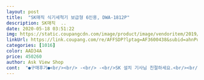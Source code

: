 ```yaml
---
layout: post 
title:  "SK매직 식기세척기 보급형 6인용, DWA-1812P" 
description: SK매직  ..
date: 2020-05-18 03:51:22 
img: https://static.coupangcdn.com/image/product/image/vendoritem/2019/07/23/3251086021/bc35d648-259b-4912-af5d-538c72aaf882.jpg 
linkUrl: https://link.coupang.com/re/AFFSDP?lptag=AF3600438&subid=ahnPublicAsk&pageKey=32807695&itemId=123348925&vendorItemId=4377794170&traceid=V0-113-e40a36a8e8bc4ebc 
categories: [1016] 
color: AAD34A 
price: 450260 
author: Ask View Shop 
cont:  "●구매후기●<br/><br/> -<br/> -<br/>SK 설치 기사님 친절하세요.<br/><br/>그래서 고민스러웠어요.<br/><br/>그런데 여러 사이트 상품평 들어가서 읽다보니 공통점 발견!<br/>그릇많고 더러울땐ㅈ설거지중간에  한번 열어서 그릇들 살짝 자세바꿔줍니다 ㅎㅎ.<br/>아무튼 강추.<br/>.<br/>삶에질이 확 올라갑니다<br/>기사님 아주 친절하셨구요 박스 포장 깔끔하며 제품에 기스 전혀 없는 제품 잘 받고 설치 친절하게 해주셨어요 설치후 설명과 함께 세제 1박스 주고 가셨구요 세제는 오염의 정도에 따라 한알 다 넣지 않고 반으로나 질라서 사용하면 된다고 하셨는데 초록색창에 검색해보니 세등분 심지어 10조각으로 칼로 잘라 사용하시는분도 있더라구요 저도 8조각쯤 잘라서 써보니 라면 먹고난 기름기 정도의 냄비랑 그릇까지 깨끗하고 뽀드득하게 잘 씻겨져서 나왔구요 설겆이 끝나고 건조 살균까지 끝난 그릇을 만져보면 살짝 뜨거워서 바로 정리는 쫌 그렇구 10분쯤 식혀서 정리해서 넣게 되요 그릇은 몇번 넣어보니 잘 정리해서 많이 넣는 노하우가 생기구요 싱크대 물쪽방향으로 설치해야 사용이 편리하다는말은 완전 공감 물로 간단하게 음식물 헹궈내고 바로 넣을수 있어서 예쁜 방향말구 싱크대 물쪽 바라보게 설치해야 편해요.<br/> 사용법 전혀 어렵지 않구요 세탁기 돌릴줄 아시면 사용가능해요 ㅋ 사자마자 이틀만에 주변에 모든 사람들에게 사라고 극찬할정도로 행복해요.<br/> 더 일찍 사지않아 억울하며 그동안 설겆이로 싸웠던 시간과 내 손발이 넘나 아까울 따름입니다.<br/> 세탁기 없이 손빨래하며 살았다는 느낌이랄까 잘샀는 생각은 가족들에게 들은 칭찬이 최고 다음으로 술 먹고난 저녁은 다음날 일어나면 싱크대를 보며 쓰린속에 설겆이까지 너무 짜증이였는데... <br/>오늘 아침 쓰린속에 주방으로 달려갔더니 깨끗한 싱크대에 설겆이를 끝내고 입벌리고 있는 식세기를 보며 갑자기 너무 행복한 마음에 미친듯이 후기 한번 써보네요.<br/> 고민중에 후기 보시는분들 그냥 사세요 ㅋㅋ<br/>뜨거운 스팀살균되서 과일청 담기전 유리병 힘들게 안끊이고 세척겸 살균해서 심지어 바로 건조되서 나와서 너무 좋았어요<br/>모델명 앞만 다르고 1812 써있으면 기능은 같고 식기세척기 색상만 달라요.<br/><br/>사용 하다보니 노하우가 많이 생겨요 친구들 놀러와서 밥먹구 술마시구 하면 한번에 못돌리는데 음식하면서 또는 먹고 마시는중에 대충 한번 돌리구 다 먹구 나면 치우면서 한번 돌리고 식기세척 브러쉬 사서 고무장갑 안끼고도 솔로 대충 슥 음식물이랑 헹궈서 넣음 금방 해요 첨엔 적응 안되서 넣는데 시간이 걸리더니 요즘은 금방 금방<br/>사용한지 5개월쯤 된것 같아요 여전히 편안하게 잘 쓰고 있구요 전기세 전보다 더 나오지도 않아요 첨엔 전기세 고민해서 살까 말까 했는데 그걱정 안해도 될것 같아요 써보고 좋기도 너무 좋구 언니가 와서 보구 담날 바로 주문했어요 전 특가 떴을때 쿠폰 붙여서 287,000원쯤에 구입했구요 2019년 10월말 구입언니는 특가 없어서 48만원쯤 구입했어요<br/>사은품 세제는 상큼한 향이 나는 가루에요.<br/> 세탁 가루세제 느낌 나요.<br/><br/>열탕 소독 기능이 있는 1677,1678 모델은 비용이 더 올라가는데 열탕 소독 기능이 맘에 들었으나 젖병 소독할일 없어서 패스.<br/><br/>용량이 큰건 빌트인 해야하고 허리를 숙여서 넣어야 해서 동선이 불편 하더군요.<br/> 그리고 모아뒀다가 식기세척기를 돌린다는것!<br/>음식하고 정리하고치우는시간이 기본12시간이엇는데 이아이를 들인후로 음식물과 큰냄비 주위정리만하면되니 10분으로 확줄엇어요.<br/>저는 하루에 23번정도 돌립니다.<br/> 가격비교 성능 다 해보고 이아이가 가장 적당했어요.<br/>애벌설거지도안해도되고.<br/>.<br/>아니.<br/>.<br/>애벌 하면 어때요 ㅋ더뽀도독해지는데.<br/>.<br/>ㅎㅎㅎ<br/>장바구니에 몇달을 있던 SK식기 세척기 모델 여러개.<br/>.<br/>추가했다 지웠다 고민했던 이유는? 손 설겆이 만큼 잘 될까? 라는 의문 때문이기도 했구요 집에 옵션으로 있는 식기 세척기도 안쓴다는 지인들.<br/>.<br/><br/>주부인생 2년은 식기세척기 사기 전과 후로 나뉩니다.<br/><br/>진짜너무 굿템.<br/>.<br/>이거때문에 정말 살림할맛나네요.<br/>그전에는 설거지거리나오는거때문에 음식하기도싫었는데 이제는 오만 그릇 다 꺼내도 두렵지않아요<br/>추가<br/>편함! 설겆이 해방! 진작 살껄 하고 후회 함.<br/><br/>하루에도 두세번씩 설겆이 할때가 있는데 모아뒀다 하려면 그릇이 많아야하는데 성인2명에 아이라서 그렇게 까지는 크지 않아도 되겠다 생각이 들더군요.<br/> 그래서 구입하려했는데 SK에서 신상품 출시가 되더군요.<br/> 트리플 케어.<br/>.<br/>이뻐요.<br/> 기능은 당연히 더 좋겠죠? 근데 가격이 거의 두배.<br/>.<br/> 5년쓰면 바꿔야 한다는데 가성비와 많은 사람들이 써서 인증이된 상품을 사기로 했죠.<br/> 1812 모델이 제일 제 상황에 적합 해서 선택 했어요.<br/> 그릇은 당연히 잘 씻어지구요.<br/> 어린이 식판 잘 씻어져요.<br/> 제육 기름기 범벅인 그릇 넣었는데 완전 깨끗.<br/> 늦게 산걸 후회합니다.<br/><br/>하루에도 몇번씩 이 기특한녀석 이라고 칭찬을 합니다.<br/><br/>현재 사용한지 4달이상 된것 같아요 조그만 접시랑 그릇들로 교체를 많이 한 상태이고 덕분에 실컨 많이 들어가요 사진에서 보이는 고기먹은 접시 키친타월로 대충 흐르는 기름 닦아 넣어도 완전 뽀드득<br/><br/> -<br/> -<br/>SK 설치 기사님 친절하세요.<br/><br/>그래서 고민스러웠어요.<br/><br/>그런데 여러 사이트 상품평 들어가서 읽다보니 공통점 발견!<br/>그릇많고 더러울땐ㅈ설거지중간에  한번 열어서 그릇들 살짝 자세바꿔줍니다 ㅎㅎ.<br/>아무튼 강추.<br/>.<br/>삶에질이 확 올라갑니다<br/>기사님 아주 친절하셨구요 박스 포장 깔끔하며 제품에 기스 전혀 없는 제품 잘 받고 설치 친절하게 해주셨어요 설치후 설명과 함께 세제 1박스 주고 가셨구요 세제는 오염의 정도에 따라 한알 다 넣지 않고 반으로나 질라서 사용하면 된다고 하셨는데 초록색창에 검색해보니 세등분 심지어 10조각으로 칼로 잘라 사용하시는분도 있더라구요 저도 8조각쯤 잘라서 써보니 라면 먹고난 기름기 정도의 냄비랑 그릇까지 깨끗하고 뽀드득하게 잘 씻겨져서 나왔구요 설겆이 끝나고 건조 살균까지 끝난 그릇을 만져보면 살짝 뜨거워서 바로 정리는 쫌 그렇구 10분쯤 식혀서 정리해서 넣게 되요 그릇은 몇번 넣어보니 잘 정리해서 많이 넣는 노하우가 생기구요 싱크대 물쪽방향으로 설치해야 사용이 편리하다는말은 완전 공감 물로 간단하게 음식물 헹궈내고 바로 넣을수 있어서 예쁜 방향말구 싱크대 물쪽 바라보게 설치해야 편해요.<br/> 사용법 전혀 어렵지 않구요 세탁기 돌릴줄 아시면 사용가능해요 ㅋ 사자마자 이틀만에 주변에 모든 사람들에게 사라고 극찬할정도로 행복해요.<br/> 더 일찍 사지않아 억울하며 그동안 설겆이로 싸웠던 시간과 내 손발이 넘나 아까울 따름입니다.<br/> 세탁기 없이 손빨래하며 살았다는 느낌이랄까 잘샀는 생각은 가족들에게 들은 칭찬이 최고 다음으로 술 먹고난 저녁은 다음날 일어나면 싱크대를 보며 쓰린속에 설겆이까지 너무 짜증이였는데... <br/>오늘 아침 쓰린속에 주방으로 달려갔더니 깨끗한 싱크대에 설겆이를 끝내고 입벌리고 있는 식세기를 보며 갑자기 너무 행복한 마음에 미친듯이 후기 한번 써보네요.<br/> 고민중에 후기 보시는분들 그냥 사세요 ㅋㅋ<br/>뜨거운 스팀살균되서 과일청 담기전 유리병 힘들게 안끊이고 세척겸 살균해서 심지어 바로 건조되서 나와서 너무 좋았어요<br/>모델명 앞만 다르고 1812 써있으면 기능은 같고 식기세척기 색상만 달라요.<br/><br/>사용 하다보니 노하우가 많이 생겨요 친구들 놀러와서 밥먹구 술마시구 하면 한번에 못돌리는데 음식하면서 또는 먹고 마시는중에 대충 한번 돌리구 다 먹구 나면 치우면서 한번 돌리고 식기세척 브러쉬 사서 고무장갑 안끼고도 솔로 대충 슥 음식물이랑 헹궈서 넣음 금방 해요 첨엔 적응 안되서 넣는데 시간이 걸리더니 요즘은 금방 금방<br/>사용한지 5개월쯤 된것 같아요 여전히 편안하게 잘 쓰고 있구요 전기세 전보다 더 나오지도 않아요 첨엔 전기세 고민해서 살까 말까 했는데 그걱정 안해도 될것 같아요 써보고 좋기도 너무 좋구 언니가 와서 보구 담날 바로 주문했어요 전 특가 떴을때 쿠폰 붙여서 287,000원쯤에 구입했구요 2019년 10월말 구입언니는 특가 없어서 48만원쯤 구입했어요<br/>사은품 세제는 상큼한 향이 나는 가루에요.<br/> 세탁 가루세제 느낌 나요.<br/><br/>열탕 소독 기능이 있는 1677,1678 모델은 비용이 더 올라가는데 열탕 소독 기능이 맘에 들었으나 젖병 소독할일 없어서 패스.<br/><br/>용량이 큰건 빌트인 해야하고 허리를 숙여서 넣어야 해서 동선이 불편 하더군요.<br/> 그리고 모아뒀다가 식기세척기를 돌린다는것!<br/>음식하고 정리하고치우는시간이 기본12시간이엇는데 이아이를 들인후로 음식물과 큰냄비 주위정리만하면되니 10분으로 확줄엇어요.<br/>저는 하루에 23번정도 돌립니다.<br/> 가격비교 성능 다 해보고 이아이가 가장 적당했어요.<br/>애벌설거지도안해도되고.<br/>.<br/>아니.<br/>.<br/>애벌 하면 어때요 ㅋ더뽀도독해지는데.<br/>.<br/>ㅎㅎㅎ<br/>장바구니에 몇달을 있던 SK식기 세척기 모델 여러개.<br/>.<br/>추가했다 지웠다 고민했던 이유는? 손 설겆이 만큼 잘 될까? 라는 의문 때문이기도 했구요 집에 옵션으로 있는 식기 세척기도 안쓴다는 지인들.<br/>.<br/><br/>주부인생 2년은 식기세척기 사기 전과 후로 나뉩니다.<br/><br/>진짜너무 굿템.<br/>.<br/>이거때문에 정말 살림할맛나네요.<br/>그전에는 설거지거리나오는거때문에 음식하기도싫었는데 이제는 오만 그릇 다 꺼내도 두렵지않아요<br/>추가<br/>편함! 설겆이 해방! 진작 살껄 하고 후회 함.<br/><br/>하루에도 두세번씩 설겆이 할때가 있는데 모아뒀다 하려면 그릇이 많아야하는데 성인2명에 아이라서 그렇게 까지는 크지 않아도 되겠다 생각이 들더군요.<br/> 그래서 구입하려했는데 SK에서 신상품 출시가 되더군요.<br/> 트리플 케어.<br/>.<br/>이뻐요.<br/> 기능은 당연히 더 좋겠죠? 근데 가격이 거의 두배.<br/>.<br/> 5년쓰면 바꿔야 한다는데 가성비와 많은 사람들이 써서 인증이된 상품을 사기로 했죠.<br/> 1812 모델이 제일 제 상황에 적합 해서 선택 했어요.<br/> 그릇은 당연히 잘 씻어지구요.<br/> 어린이 식판 잘 씻어져요.<br/> 제육 기름기 범벅인 그릇 넣었는데 완전 깨끗.<br/> 늦게 산걸 후회합니다.<br/><br/>하루에도 몇번씩 이 기특한녀석 이라고 칭찬을 합니다.<br/><br/>현재 사용한지 4달이상 된것 같아요 조그만 접시랑 그릇들로 교체를 많이 한 상태이고 덕분에 실컨 많이 들어가요 사진에서 보이는 고기먹은 접시 키친타월로 대충 흐르는 기름 닦아 넣어도 완전 뽀드득<br/>" 
---
```

